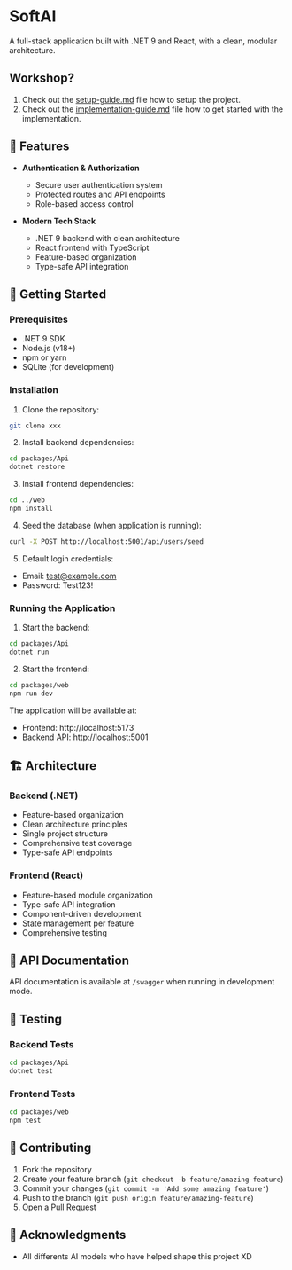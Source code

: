 # SoftAI

A full-stack application built with .NET 9 and React, with a clean, modular architecture.

## Workshop? 
1. Check out the [setup-guide.md](setup-guide.md) file how to setup the project.
2. Check out the [implementation-guide.md](implementation-guide.md) file how to get started with the implementation.

## 🌟 Features

- **Authentication & Authorization**
  - Secure user authentication system
  - Protected routes and API endpoints
  - Role-based access control

- **Modern Tech Stack**
  - .NET 9 backend with clean architecture
  - React frontend with TypeScript
  - Feature-based organization
  - Type-safe API integration

## 🚀 Getting Started

### Prerequisites

- .NET 9 SDK
- Node.js (v18+)
- npm or yarn
- SQLite (for development)

### Installation

1. Clone the repository:
```bash
git clone xxx
```

2. Install backend dependencies:
```bash
cd packages/Api
dotnet restore
```

3. Install frontend dependencies:
```bash
cd ../web
npm install
```

4. Seed the database (when application is running):
```bash
curl -X POST http://localhost:5001/api/users/seed
```

5. Default login credentials:
- Email: test@example.com
- Password: Test123!

### Running the Application

1. Start the backend:
```bash
cd packages/Api
dotnet run
```

2. Start the frontend:
```bash
cd packages/web
npm run dev
```

The application will be available at:
- Frontend: http://localhost:5173
- Backend API: http://localhost:5001

## 🏗️ Architecture

### Backend (.NET)

- Feature-based organization
- Clean architecture principles
- Single project structure
- Comprehensive test coverage
- Type-safe API endpoints

### Frontend (React)

- Feature-based module organization
- Type-safe API integration
- Component-driven development
- State management per feature
- Comprehensive testing

## 📝 API Documentation

API documentation is available at `/swagger` when running in development mode.

## 🧪 Testing

### Backend Tests
```bash
cd packages/Api
dotnet test
```

### Frontend Tests
```bash
cd packages/web
npm test
```

## 🤝 Contributing

1. Fork the repository
2. Create your feature branch (`git checkout -b feature/amazing-feature`)
3. Commit your changes (`git commit -m 'Add some amazing feature'`)
4. Push to the branch (`git push origin feature/amazing-feature`)
5. Open a Pull Request


## 🙏 Acknowledgments

- All differents AI models who have helped shape this project XD
